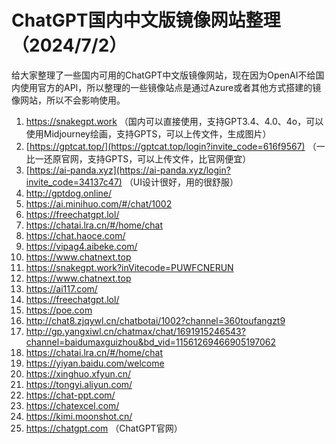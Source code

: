 # ChatGPT国内中文版镜像网站整理（2024/7/2）
给大家整理了一些国内可用的ChatGPT中文版镜像网站，现在因为OpenAI不给国内使用官方的API，所以整理的一些镜像站点是通过Azure或者其他方式搭建的镜像网站，所以不会影响使用。
 
1. https://snakegpt.work       （国内可以直接使用，支持GPT3.4、4.0、4o，可以使用Midjourney绘画，支持GPTS，可以上传文件，生成图片）
2. [https://gptcat.top/](https://gptcat.top/login?invite_code=616f9567)        （一比一还原官网，支持GPTS，可以上传文件，比官网便宜）
3. [https://ai-panda.xyz](https://ai-panda.xyz/login?invite_code=34137c47)       （UI设计很好，用的很舒服）
4. http://gptdog.online/      
5. https://ai.minihuo.com/#/chat/1002
6. https://freechatgpt.lol/
7. https://chatai.lra.cn/#/home/chat
8. https://chat.haoce.com/
9. https://vipag4.aibeke.com/
10. https://www.chatnext.top
11. https://snakegpt.work?inVitecode=PUWFCNERUN
12. https://www.chatnext.top
13. https://ai117.com/
14. https://freechatgpt.lol/
15. https://poe.com
16. http://chat8.zjqywl.cn/chatbotai/1002?channel=360toufangzt9
17. http://gp.yangxiwl.cn/chatmax/chat/1691915246543?channel=baidumaxguizhou&bd_vid=11561269466905197062
18. https://chatai.lra.cn/#/home/chat
19. https://yiyan.baidu.com/welcome
20. https://xinghuo.xfyun.cn/
21. https://tongyi.aliyun.com/
22. https://chat-ppt.com/
23. https://chatexcel.com/
24. https://kimi.moonshot.cn/
25. https://chatgpt.com （ChatGPT官网）
